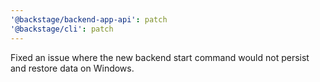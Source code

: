 ```yaml
---
'@backstage/backend-app-api': patch
'@backstage/cli': patch
---
```


Fixed an issue where the new backend start command would not persist and restore data on Windows.
